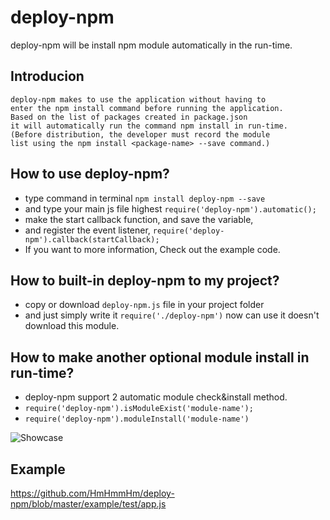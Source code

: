 # deploy-npm

deploy-npm will be install npm module automatically in the run-time.

## Introducion

```
deploy-npm makes to use the application without having to
enter the npm install command before running the application.
Based on the list of packages created in package.json
it will automatically run the command npm install in run-time.
(Before distribution, the developer must record the module
list using the npm install <package-name> --save command.)
```

## How to use deploy-npm?

- type command in terminal `npm install deploy-npm --save`
- and type your main js file highest `require('deploy-npm').automatic();`
- make the start callback function, and save the variable,
- and register the event listener, `require('deploy-npm').callback(startCallback);`
- If you want to more information, Check out the example code.

## How to built-in deploy-npm to my project?

- copy or download `deploy-npm.js` file in your project folder
- and just simply write it `require('./deploy-npm')` now can use it doesn't download this module.

## How to make another optional module install in run-time?

- deploy-npm support 2 automatic module check&install method.
- `require('deploy-npm').isModuleExist('module-name');`
- `require('deploy-npm').moduleInstall('module-name')`

![Showcase](http://i.imgur.com/1UcewPG.gif)

## Example

<https://github.com/HmHmmHm/deploy-npm/blob/master/example/test/app.js>
